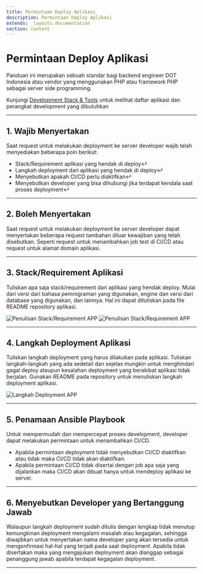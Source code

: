 ```yaml
---
title: Permintaan Deploy Aplikasi
description: Permintaan Deploy Aplikasi
extends: _layouts.documentation
section: content
---
```


# Permintaan Deploy Aplikasi

Panduan ini merupakan sebuah standar bagi backend engineer DOT Indonesia atau vendor yang menggunakan PHP atau framework PHP sebagai server side programming.

Kunjungi [Development Stack & Tools](stack-tools) untuk melihat daftar aplikasi dan perangkat development yang dibutuhkan

---

## 1. Wajib Menyertakan

Saat request untuk melakukan deployment ke server developer wajib telah menyediakan beberapa poin berikut:

- Stack/Requirement aplikasi yang hendak di deploy↩
- Langkah deployment dari aplikasi yang hendak di deploy↩
- Menyebutkan apakah CI/CD perlu diaktifkan↩
- Menyebutkan developer yang bisa dihubungi jika terdapat kendala saat proses deployment↩

---

## 2. Boleh Menyertakan

Saat request untuk melakukan deployment ke server developer dapat menyertakan beberapa request tambahan diluar kewajiban yang telah disebutkan. Seperti request untuk menambahkan job test di CI/CD atau request untuk alamat domain aplikasi.

---

## 3. Stack/Requirement Aplikasi

Tuliskan apa saja stack/requirement dari aplikasi yang hendak deploy. Mulai dari versi dari bahasa pemrograman yang digunakan, engine dan versi dari database yang digunakan, dan lainnya. Hal ini dapat dituliskan pada file README repository aplikasi.

![Penulisan Stack/Requirement APP](/assets/img/penulisan-requirement-1.png "Penulisan Stack/Requirement APP")
![Penulisan Stack/Requirement APP](/assets/img/penulisan-requirement-2.png "Penulisan Stack/Requirement APP")

---

## 4. Langkah Deployment Aplikasi

Tuliskan langkah deployment yang harus dilakukan pada aplikasi. Tuliskan langkah-langkah yang ada sedetail dan sejelas mungkin untuk menghindari gagal deploy ataupun kesalahan deployment yang berakibat aplikasi tidak berjalan. Gunakan README pada repository untuk menuliskan langkah deployment aplikasi.

![Langkah Deployment APP](/assets/img/langkah-deployment.png "Langkah Deployment APP")

---

## 5. Penamaan Ansible Playbook 

Untuk mempermudah dan mempercepat proses development, developer dapat melakukan permintaan untuk menambahkan CI/CD.
- Apabila permintaan deployment tidak menyebutkan CI/CD diaktifkan atau tidak maka CI/CD tidak akan diaktifkan.
- Apabila permintaan CI/CD tidak disertai dengan job apa saja yang dijalankan maka CI/CD akan dibuat hanya untuk mendeploy aplikasi ke server.

---

## 6. Menyebutkan Developer yang Bertanggung Jawab 

Walaupun langkah deployment sudah ditulis dengan lengkap tidak menutup kemungkinan deployment mengalami masalah atau kegagalan, sehingga diwajibkan untuk menyertakan nama developer yang akan tersedia untuk mengonfirmasi hal-hal yang terjadi pada saat deployment. Apabila tidak disertakan maka yang mengajukan deployment akan dianggap sebagai penanggung jawab apabila terdapat kegagalan deployment.

---

